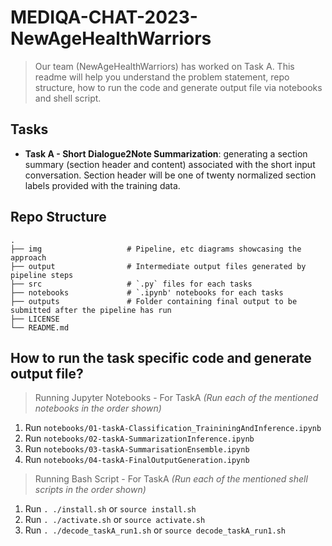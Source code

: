 # MEDIQA-CHAT-2023-NewAgeHealthWarriors
> Our team (NewAgeHealthWarriors) has worked on Task A. This readme will help you understand the problem statement, repo structure, how to run the code and generate output file via notebooks and shell script.

## Tasks
- **Task A - Short Dialogue2Note Summarization**: generating a section summary (section header and content) associated with the short input conversation. Section header will be one of twenty normalized section labels provided with the training data. 

## Repo Structure
    .
    ├── img                   # Pipeline, etc diagrams showcasing the approach
    ├── output                # Intermediate output files generated by pipeline steps
    ├── src                   # `.py` files for each tasks
    ├── notebooks             # `.ipynb' notebooks for each tasks
    ├── outputs               # Folder containing final output to be submitted after the pipeline has run
    ├── LICENSE
    └── README.md


## How to run the task specific code and generate output file?
 > Running Jupyter Notebooks - For TaskA
  _(Run each of the mentioned notebooks in the order shown)_
  1. Run `notebooks/01-taskA-Classification_TraininingAndInference.ipynb` 
  2. Run `notebooks/02-taskA-SummarizationInference.ipynb`
  3. Run `notebooks/03-taskA-SummarisationEnsemble.ipynb`
  4. Run `notebooks/04-taskA-FinalOutputGeneration.ipynb`
 
 > Running Bash Script - For TaskA
  _(Run each of the mentioned shell scripts in the order shown)_
  1. Run `. ./install.sh` or `source install.sh` 
  2. Run `. ./activate.sh` or `source activate.sh`
  3. Run `. ./decode_taskA_run1.sh` or `source decode_taskA_run1.sh`
